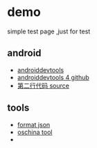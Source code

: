 demo
====

simple test page ,just for test

## android
- [androiddevtools](https://www.androiddevtools.cn/)
- [androiddevtools 4 github](https://github.com/inferjay/AndroidDevTools/)
- [第二行代码 source](https://github.com/guolindev/booksource)

## tools

- [format json](https://www.json.cn/)
- [oschina tool](http://tool.oschina.net/)
- 

